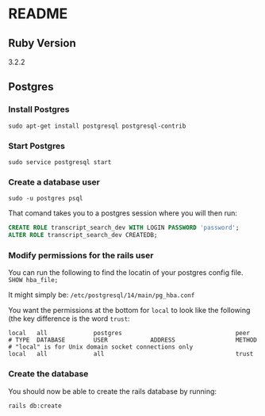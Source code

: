 # README

## Ruby Version

3.2.2

## Postgres

### Install Postgres

`sudo apt-get install postgresql postgresql-contrib`

### Start Postgres

`sudo service postgresql start`

### Create a database user

`sudo -u postgres psql`

That comand takes you to a postgres session where you will then run:

```SQL
CREATE ROLE transcript_search_dev WITH LOGIN PASSWORD 'password';
ALTER ROLE transcript_search_dev CREATEDB;
```

### Modify permissions for the rails user

You can run the following to find the locatin of your postgres config file.
`SHOW hba_file;`

It might simply be:
`/etc/postgresql/14/main/pg_hba.conf`

You want the permissions at the bottom for `local` to look like the following (the key difference is the word `trust`:
```
local   all             postgres                                peer
# TYPE  DATABASE        USER            ADDRESS                 METHOD
# "local" is for Unix domain socket connections only
local   all             all                                     trust
```

### Create the database

You should now be able to create the rails database by running:

`rails db:create`
